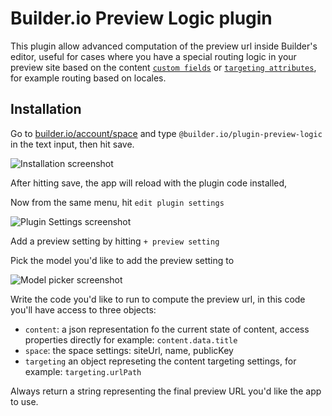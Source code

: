 # Builder.io Preview Logic plugin

This plugin allow advanced computation of the preview url inside Builder's editor, useful for cases where you have a special routing logic in your preview site based on the content [`custom fields`](https://www.builder.io/c/docs/custom-fields) or [`targeting attributes`](https://www.builder.io/c/docs/guides/targeting-and-scheduling#custom-targeting), for example routing based on locales.

## Installation

Go to [builder.io/account/space](https://builder.io/account/space) and type `@builder.io/plugin-preview-logic` in the text input, then hit save.

![Installation screenshot](https://cdn.builder.io/api/v1/image/assets%2F7e009cfd7ded4edbb6aee739b73bebe8%2F72195747941447599f2387943c206ee6)

After hitting save, the app will reload with the plugin code installed,

Now from the same menu, hit `edit plugin settings`

![Plugin Settings screenshot](https://cdn.builder.io/api/v1/image/assets%2F7e009cfd7ded4edbb6aee739b73bebe8%2F8026504d292c4875b8bb79fac0e5fdcf)

Add a preview setting by hitting `+ preview setting`

Pick the model you'd like to add the preview setting to

![Model picker screenshot](https://cdn.builder.io/api/v1/image/assets%2F7e009cfd7ded4edbb6aee739b73bebe8%2F25cf95231e55444490eeb97a913a41bf)

Write the code you'd like to run to compute the preview url, in this code you'll have access to three objects:

- `content`: a json representation fo the current state of content, access properties directly for example: `content.data.title`
- `space`: the space settings: siteUrl, name, publicKey
- `targeting` an object represeting the content targeting settings, for example: `targeting.urlPath`

Always return a string representing the final preview URL you'd like the app to use.
